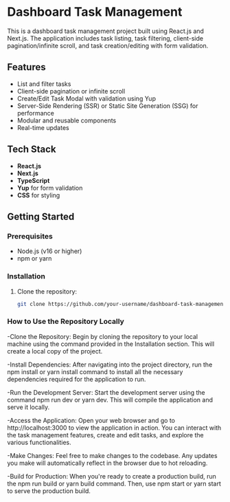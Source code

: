# Dashboard Task Management

This is a dashboard task management project built using React.js and Next.js. The application includes task listing, task filtering, client-side pagination/infinite scroll, and task creation/editing with form validation.

## Features

- List and filter tasks
- Client-side pagination or infinite scroll
- Create/Edit Task Modal with validation using Yup
- Server-Side Rendering (SSR) or Static Site Generation (SSG) for performance
- Modular and reusable components
- Real-time updates

## Tech Stack

- **React.js**
- **Next.js**
- **TypeScript**
- **Yup** for form validation
- **CSS** for styling

## Getting Started

### Prerequisites

- Node.js (v16 or higher)
- npm or yarn

### Installation

1. Clone the repository:
   ```bash
   git clone https://github.com/your-username/dashboard-task-management.git
   ```


### How to Use the Repository Locally

-Clone the Repository: Begin by cloning the repository to your local machine using the command provided in the Installation section. This will create a local copy of the project.

-Install Dependencies: After navigating into the project directory, run the npm install or yarn install command to install all the necessary dependencies required for the application to run.

-Run the Development Server: Start the development server using the command npm run dev or yarn dev. This will compile the application and serve it locally.

-Access the Application: Open your web browser and go to http://localhost:3000 to view the application in action. You can interact with the task management features, create and edit tasks, and explore the various functionalities.

-Make Changes: Feel free to make changes to the codebase. Any updates you make will automatically reflect in the browser due to hot reloading.

-Build for Production: When you're ready to create a production build, run the npm run build or yarn build command. Then, use npm start or yarn start to serve the production build.
